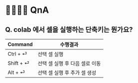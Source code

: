 # 🙋‍♂️🙋‍♀️ QnA


## Q. colab 에서 셀을 실행하는 단축키는 뭔가요?
|Command|수행결과|
|---|--|
|Ctrl  + ⏎  | 선택 셀 실행 |
|Shift + ⏎  | 선택 셀 실행 후 다음 셀로 이동 |
|Alt   + ⏎  | 선택 셀 실행 후 추가 셀 생성 |

